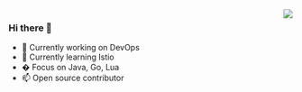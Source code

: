 <img align="right" src="https://github-readme-stats.vercel.app/api?username=gy09535&show_icons=true&icon_color=CE1D2D&text_color=718096&bg_color=ffffff&hide_title=true" />

### Hi there 👋
- 🔭 Currently working on DevOps
- 🌱 Currently learning Istio
- �  Focus on Java, Go, Lua
- 📫 Open source contributor
